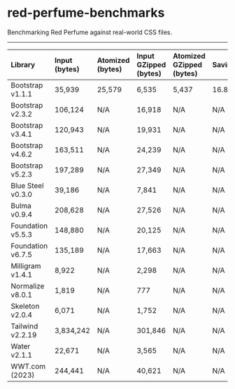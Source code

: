 # red-perfume-benchmarks

Benchmarking Red Perfume against real-world CSS files.


* * *


Library | Input (bytes) | Atomized (bytes) | Input GZipped (bytes) | Atomized GZipped (bytes) | Savings | Time (ms) | Errors
:--     | :--           | :--              | :--                   | :--                      | :--     | :--       | :--
Bootstrap v1.1.1 | 35,939 | 25,579 | 6,535 | 5,437 | 16.8%-28.83% | 107 | 0
Bootstrap v2.3.2 | 106,124 | N/A | 16,918 | N/A | N/A | 67 | 2
Bootstrap v3.4.1 | 120,943 | N/A | 19,931 | N/A | N/A | 77 | 2
Bootstrap v4.6.2 | 163,511 | N/A | 24,239 | N/A | N/A | 71 | 2
Bootstrap v5.2.3 | 197,289 | N/A | 27,349 | N/A | N/A | 118 | 2
Blue Steel v0.3.0 | 39,186 | N/A | 7,841 | N/A | N/A | 13 | 2
Bulma v0.9.4 | 208,628 | N/A | 27,526 | N/A | N/A | 72 | 2
Foundation v5.5.3 | 148,880 | N/A | 20,125 | N/A | N/A | 74 | 2
Foundation v6.7.5 | 135,189 | N/A | 17,663 | N/A | N/A | 46 | 2
Milligram v1.4.1 | 8,922 | N/A | 2,298 | N/A | N/A | 3 | 2
Normalize v8.0.1 | 1,819 | N/A | 777 | N/A | N/A | 1 | 2
Skeleton v2.0.4 | 6,071 | N/A | 1,752 | N/A | N/A | 2 | 2
Tailwind v2.2.19 | 3,834,242 | N/A | 301,846 | N/A | N/A | 776 | 2
Water v2.1.1 | 22,671 | N/A | 3,565 | N/A | N/A | 6 | 2
WWT.com (2023) | 244,441 | N/A | 40,621 | N/A | N/A | 63 | 2
